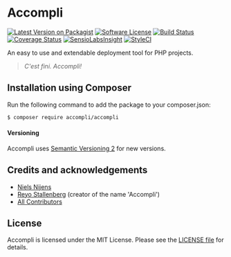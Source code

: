 # Accompli

[![Latest Version on Packagist][ico-version]][link-version]
[![Software License][ico-license]](LICENSE.md)
[![Build Status][ico-build]][link-build]
[![Coverage Status][ico-coverage]][link-coverage]
[![SensioLabsInsight][ico-security]][link-security]
[![StyleCI][ico-code-style]][link-code-style]

An easy to use and extendable deployment tool for PHP projects.

> *C'est fini. Accompli!*

## Installation using Composer

Run the following command to add the package to your composer.json:

``` bash
$ composer require accompli/accompli
```

#### Versioning
Accompli uses [Semantic Versioning 2](http://semver.org/) for new versions.

## Credits and acknowledgements

- [Niels Nijens][link-author]
- [Reyo Stallenberg][link-author-name] \(creator of the name 'Accompli'\)
- [All Contributors][link-contributors]

## License

Accompli is licensed under the MIT License. Please see the [LICENSE file](LICENSE.md) for details.

[ico-version]: https://img.shields.io/packagist/v/accompli/accompli.svg
[ico-license]: https://img.shields.io/badge/license-MIT-brightgreen.svg
[ico-build]: https://travis-ci.org/accompli/accompli.svg?branch=master
[ico-coverage]: https://coveralls.io/repos/accompli/accompli/badge.svg?branch=master
[ico-security]: https://img.shields.io/sensiolabs/i/5b884e85-bb11-4847-b212-e3aaace39a26.svg
[ico-code-style]: https://styleci.io/repos/32416744/shield?style=flat

[link-version]: https://packagist.org/packages/accompli/accompli
[link-build]: https://travis-ci.org/accompli/accompli
[link-coverage]: https://coveralls.io/r/accompli/accompli?branch=master
[link-security]: https://insight.sensiolabs.com/projects/5b884e85-bb11-4847-b212-e3aaace39a26
[link-code-style]: https://styleci.io/repos/32416744
[link-author]: https://github.com/niels-nijens
[link-author-name]: https://github.com/reyostallenberg
[link-contributors]: https://github.com/accompli/accompli/contributors


